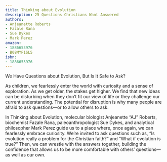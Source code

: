 ```yaml
---
title: Thinking about Evolution
description: 25 Questions Christians Want Answered
authors:
- Anjeanette Roberts
- Fazale Rana
- Sue Dykes
- Mark Perez
amazon:
- 1886653976
- B08MYF1SL5
isbn:
- 1886653976
---
```

We Have Questions about Evolution, But Is It Safe to Ask?

As children, we fearlessly enter the world with curiosity and a sense of exploration. As we get older, the stakes get higher. We find that new ideas can be disturbing when they don’t fit our view of life or they challenge our current understanding. The potential for disruption is why many people are afraid to ask questions—or to allow others to ask.

In Thinking about Evolution, molecular biologist Anjeanette “AJ” Roberts, biochemist Fazale Rana, paleoanthropologist Sue Dykes, and analytical philosopher Mark Perez guide us to a place where, once again, we can fearlessly embrace curiosity. We’re invited to ask questions such as, “Is evolution really a problem for the Christian faith?” and “What if evolution is true?” Then, we can wrestle with the answers together, building the confidence that allows us to be more comfortable with others’ questions—as well as our own.